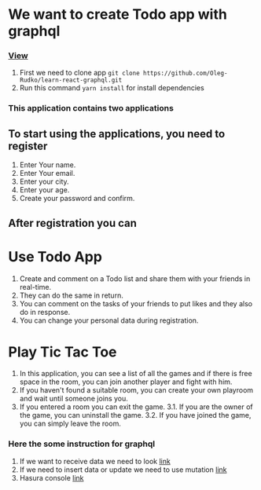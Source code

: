 # We want to create Todo app with graphql

### [View](https://www.learn-react-graphql.surge.sh)

1. First we need to clone app `git clone https://github.com/Oleg-Rudko/learn-react-graphql.git`
2. Run this command `yarn install` for install dependencies

### This application contains two applications

## To start using the applications, you need to register

1. Enter Your name.
2. Enter Your email.
3. Enter your city.
4. Enter your age.
5. Create your password and confirm.

## After registration you can

# Use Todo App

1. Create and comment on a Todo list and share them with your friends in real-time.
2. They can do the same in return.
3. You can comment on the tasks of your friends to put likes and they also do in response.
4. You can change your personal data during registration.

# Play Tic Tac Toe

1. In this application, you can see a list of all the games and if there is free space in the room, you can join another player and fight with him.
2. If you haven't found a suitable room, you can create your own playroom and wait until someone joins you.
3. If you entered a room you can exit the game.
   3.1. If you are the owner of the game, you can uninstall the game.
   3.2. If you have joined the game, you can simply leave the room.

### Here the some instruction for graphql

1. If we want to receive data we need to look [link](https://www.apollographql.com/docs/react/data/queries/)
2. If we need to insert data or update we need to use mutation [link](https://www.apollographql.com/docs/react/data/mutations/)
3. Hasura console [link](https://cloud.hasura.io/project/8bbe863d-e672-44af-8ffb-105657e39e45/console)
